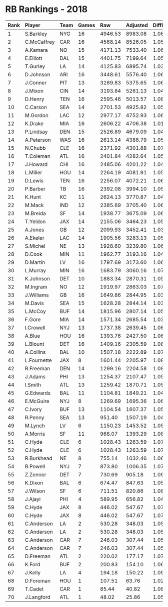 # RB Rankings - 2018

| Rank | Player      | Team | Games | Raw     | Adjusted | Difficulty | Avg/Game | Typical | Consistency | Trend    |
| :----| :-----------| :----| :-----| :-------| :--------| :----------| :--------| :-------| :-----------| :--------|
| 1    | S.Barkley   | NYG  | 16    | 4946.53 | 8983.08  | 1.060      | 561.44   | 581.08  | 8/3/5       | +37.0%   |
| 2    | C.McCaffrey | CAR  | 16    | 4568.14 | 8526.05  | 1.053      | 532.88   | 552.97  | 8/2/6       | +69.3%   |
| 3    | A.Kamara    | NO   | 15    | 4171.13 | 7533.40  | 1.060      | 502.23   | 509.33  | 8/0/7       | +114.8%  |
| 4    | E.Elliott   | DAL  | 15    | 4401.75 | 7199.64  | 1.059      | 479.98   | 492.36  | 9/0/6       | +83.3%   |
| 5    | T.Gurley    | LA   | 14    | 4125.83 | 6895.74  | 1.031      | 492.55   | 520.35  | 7/3/4       | +44.2%   |
| 6    | D.Johnson   | ARI  | 16    | 3448.61 | 5576.40  | 1.060      | 348.53   | 357.19  | 8/3/5       | +79.7%   |
| 7    | J.Conner    | PIT  | 13    | 3289.83 | 5375.65  | 1.066      | 413.51   | 431.68  | 7/1/5       | +107.9%  |
| 8    | J.Mixon     | CIN  | 14    | 3193.84 | 5261.13  | 1.048      | 375.79   | 350.90  | 7/1/6       | +100.4%  |
| 9    | D.Henry     | TEN  | 16    | 2595.46 | 5013.57  | 1.081      | 313.35   | 292.01  | 10/0/6      | +155.4%  |
| 10   | C.Carson    | SEA  | 14    | 2701.53 | 4925.82  | 1.056      | 351.84   | 357.93  | 5/3/6       | +99.3%   |
| 11   | M.Gordon    | LAC  | 12    | 2977.17 | 4752.93  | 1.060      | 396.08   | 422.58  | 7/2/3       | +46.6%   |
| 12   | K.Drake     | MIA  | 16    | 2606.22 | 4706.38  | 1.019      | 294.15   | 302.95  | 8/0/8       | +129.0%  |
| 13   | P.Lindsay   | DEN  | 15    | 2526.89 | 4679.09  | 1.049      | 311.94   | 312.70  | 7/1/7       | +93.5%   |
| 14   | A.Peterson  | WAS  | 16    | 2613.14 | 4388.79  | 1.052      | 274.30   | 300.23  | 8/1/7       | +141.0%  |
| 15   | N.Chubb     | CLE  | 16    | 2371.92 | 4301.88  | 1.076      | 268.87   | 253.71  | 6/0/10      | +244.7%  |
| 16   | T.Coleman   | ATL  | 16    | 2401.84 | 4282.64  | 1.058      | 267.67   | 268.10  | 8/1/7       | +108.1%  |
| 17   | J.Howard    | CHI  | 16    | 2485.06 | 4201.22  | 1.040      | 262.58   | 281.52  | 8/1/7       | +90.6%   |
| 18   | L.Miller    | HOU  | 14    | 2264.19 | 4081.91  | 1.056      | 291.56   | 289.97  | 6/0/8       | +94.8%   |
| 19   | D.Lewis     | TEN  | 16    | 2256.07 | 4072.21  | 1.061      | 254.51   | 231.04  | 8/2/6       | +162.6%  |
| 20   | P.Barber    | TB   | 16    | 2392.08 | 3994.10  | 1.058      | 249.63   | 262.88  | 9/2/5       | +97.4%   |
| 21   | K.Hunt      | KC   | 11    | 2624.13 | 3770.87  | 1.041      | 342.81   | 341.20  | 5/2/4       | INACTIVE |
| 22   | M.Mack      | IND  | 12    | 2385.69 | 3705.40  | 1.062      | 308.78   | 353.00  | 8/0/4       | +129.6%  |
| 23   | M.Breida    | SF   | 14    | 1938.77 | 3675.09  | 1.065      | 262.51   | 253.16  | 7/2/5       | +139.3%  |
| 24   | T.Yeldon    | JAX  | 14    | 2155.06 | 3464.23  | 1.050      | 247.45   | 241.92  | 7/0/7       | +159.1%  |
| 25   | A.Jones     | GB   | 12    | 2099.93 | 3452.41  | 1.038      | 287.70   | 303.62  | 6/2/4       | +140.2%  |
| 26   | A.Ekeler    | LAC  | 14    | 1905.56 | 3283.13  | 1.055      | 234.51   | 237.40  | 4/3/7       | +98.9%   |
| 27   | S.Michel    | NE   | 13    | 1928.60 | 3239.80  | 1.067      | 249.22   | 236.72  | 7/0/6       | +159.6%  |
| 28   | D.Cook      | MIN  | 11    | 1962.77 | 3193.16  | 1.041      | 290.29   | 305.63  | 5/1/5       | +71.9%   |
| 29   | D.Martin    | LV   | 16    | 1797.69 | 3173.60  | 1.062      | 198.35   | 208.32  | 9/1/6       | +213.0%  |
| 30   | L.Murray    | MIN  | 16    | 1683.79 | 3060.16  | 1.072      | 191.26   | 196.06  | 10/0/6      | +299.5%  |
| 31   | K.Johnson   | DET  | 10    | 1883.34 | 2870.31  | 1.052      | 287.03   | 291.39  | 6/1/3       | INACTIVE |
| 32   | M.Ingram    | NO   | 12    | 1919.97 | 2863.03  | 1.076      | 238.59   | 246.95  | 6/1/5       | +100.0%  |
| 33   | J.Williams  | GB   | 16    | 1649.86 | 2844.95  | 1.034      | 177.81   | 172.47  | 10/2/4      | +299.3%  |
| 34   | M.Davis     | SEA  | 15    | 1628.28 | 2844.14  | 1.033      | 189.61   | 210.20  | 9/0/6       | +376.3%  |
| 35   | L.McCoy     | BUF  | 14    | 1815.96 | 2807.14  | 1.053      | 200.51   | 206.65  | 6/3/5       | +178.3%  |
| 36   | F.Gore      | MIA  | 14    | 1571.34 | 2685.54  | 1.034      | 191.82   | 196.94  | 7/1/6       | +131.9%  |
| 37   | I.Crowell   | NYJ  | 13    | 1737.38 | 2639.45  | 1.064      | 203.03   | 203.47  | 9/0/4       | INACTIVE |
| 38   | A.Blue      | HOU  | 16    | 1393.76 | 2427.50  | 1.061      | 151.72   | 134.56  | 9/1/6       | +108.1%  |
| 39   | L.Blount    | DET  | 16    | 1409.16 | 2305.59  | 1.086      | 144.10   | 120.19  | 9/0/7       | +314.6%  |
| 40   | A.Collins   | BAL  | 10    | 1507.18 | 2222.89  | 1.076      | 222.29   | 213.70  | 4/1/5       | INACTIVE |
| 41   | L.Fournette | JAX  | 8     | 1601.44 | 2205.97  | 1.081      | 275.75   | 312.99  | 5/0/3       | +171.8%  |
| 42   | R.Freeman   | DEN  | 14    | 1299.16 | 2204.58  | 1.083      | 157.47   | 151.42  | 8/2/4       | +176.9%  |
| 43   | J.Adams     | PHI  | 13    | 1254.37 | 2107.47  | 1.052      | 162.11   | 162.73  | 7/0/6       | +234.9%  |
| 44   | I.Smith     | ATL  | 13    | 1259.42 | 1870.71  | 1.055      | 143.90   | 141.20  | 9/0/4       | +86.1%   |
| 45   | G.Edwards   | BAL  | 11    | 1104.81 | 1849.21  | 1.047      | 168.11   | 161.42  | 5/0/6       | +277.5%  |
| 46   | E.McGuire   | NYJ  | 8     | 1269.69 | 1695.36  | 1.064      | 211.92   | 258.29  | 5/0/3       | +199.7%  |
| 47   | C.Ivory     | BUF  | 13    | 1104.54 | 1607.37  | 1.055      | 123.64   | 107.29  | 6/0/7       | +254.3%  |
| 48   | R.Penny     | SEA  | 13    | 951.40  | 1507.19  | 1.042      | 115.94   | 92.51   | 4/0/9       | +275.4%  |
| 49   | M.Lynch     | LV   | 6     | 1150.23 | 1453.52  | 1.056      | 242.25   | 225.77  | 3/0/3       | INACTIVE |
| 50   | A.Morris    | SF   | 11    | 968.07  | 1393.29  | 1.087      | 126.66   | 140.74  | 6/1/4       | +238.2%  |
| 51   | C.Hyde      | CLE  | 6     | 1028.43 | 1263.59  | 1.078      | 210.60   | 133.29  | 9/0/5       | +235.2%  |
| 52   | C.Hyde      | CLE  | 6     | 1028.43 | 1263.59  | 1.078      | 210.60   | 133.29  | 9/0/5       | +235.2%  |
| 53   | R.Burkhead  | NE   | 8     | 755.14  | 1032.46  | 1.063      | 129.06   | 147.59  | 5/1/2       | +135.6%  |
| 54   | B.Powell    | NYJ  | 7     | 873.80  | 1006.35  | 1.072      | 143.76   | 149.98  | 4/1/2       | INACTIVE |
| 55   | Z.Zenner    | DET  | 7     | 730.69  | 905.18   | 1.094      | 129.31   | 132.76  | 3/0/4       | +621.2%  |
| 56   | K.Dixon     | BAL  | 6     | 674.47  | 847.63   | 1.057      | 141.27   | 145.09  | 3/1/2       | +50.0%   |
| 57   | J.Wilson    | SF   | 6     | 711.51  | 820.86   | 1.088      | 136.81   | 135.93  | 3/0/3       | +235.1%  |
| 58   | J.Ajayi     | PHI  | 4     | 589.95  | 656.82   | 1.040      | 164.21   | 201.22  | 3/0/1       | INACTIVE |
| 59   | C.Hyde      | JAX  | 8     | 446.02  | 547.67   | 1.078      | 68.46    | 133.29  | 9/0/5       | +235.2%  |
| 60   | C.Hyde      | JAX  | 8     | 446.02  | 547.67   | 1.078      | 68.46    | 133.29  | 9/0/5       | +235.2%  |
| 61   | C.Anderson  | LA   | 2     | 530.28  | 348.03   | 1.052      | 174.01   | 43.22   | 6/0/3       | +731.7%  |
| 62   | C.Anderson  | LA   | 2     | 530.28  | 348.03   | 1.052      | 174.01   | 43.22   | 6/0/3       | +731.7%  |
| 63   | C.Anderson  | CAR  | 7     | 246.03  | 307.44   | 1.052      | 43.92    | 43.22   | 6/0/3       | +731.7%  |
| 64   | C.Anderson  | CAR  | 7     | 246.03  | 307.44   | 1.052      | 43.92    | 43.22   | 6/0/3       | +731.7%  |
| 65   | D.Freeman   | ATL  | 2     | 220.02  | 177.17   | 1.075      | 88.58    | 88.58   | 1/0/1       | INACTIVE |
| 66   | K.Ford      | BUF  | 2     | 200.83  | 154.10   | 1.067      | 77.05    | 77.05   | 1/0/1       | N/A      |
| 67   | J.Kelly     | LA   | 4     | 194.18  | 150.22   | 1.091      | 37.56    | 43.46   | 2/0/2       | N/A      |
| 68   | D.Foreman   | HOU  | 1     | 107.51  | 63.76    | 1.021      | 63.76    | 63.76   | 0/1/0       | N/A      |
| 69   | T.Cadet     | CAR  | 1     | 85.44   | 40.82    | 1.082      | 40.82    | 40.82   | 0/1/0       | N/A      |
| 70   | J.Langford  | ATL  | 1     | 48.02   | 25.86    | 1.050      | 25.86    | 25.86   | 0/1/0       | N/A      |


